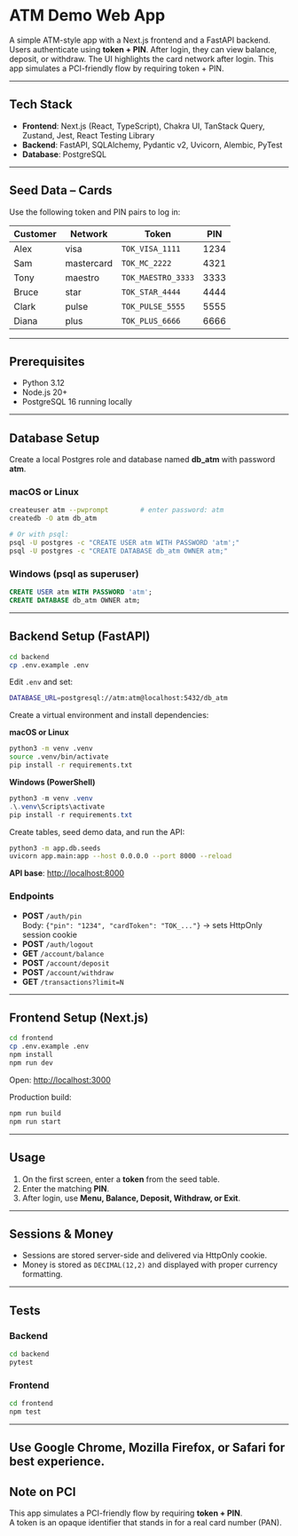 # ATM Demo Web App

A simple ATM-style app with a Next.js frontend and a FastAPI backend. Users authenticate using **token + PIN**. After login, they can view balance, deposit, or withdraw. The UI highlights the card network after login. This app simulates a PCI-friendly flow by requiring token + PIN.

---

## Tech Stack

- **Frontend**: Next.js (React, TypeScript), Chakra UI, TanStack Query, Zustand, Jest, React Testing Library  
- **Backend**: FastAPI, SQLAlchemy, Pydantic v2, Uvicorn, Alembic, PyTest  
- **Database**: PostgreSQL  

---

## Seed Data – Cards

Use the following token and PIN pairs to log in:

| Customer | Network    | Token              | PIN  |
|----------|------------|--------------------|------|
| Alex     | visa       | `TOK_VISA_1111`    | 1234 |
| Sam      | mastercard | `TOK_MC_2222`      | 4321 |
| Tony     | maestro    | `TOK_MAESTRO_3333` | 3333 |
| Bruce    | star       | `TOK_STAR_4444`    | 4444 |
| Clark    | pulse      | `TOK_PULSE_5555`   | 5555 |
| Diana    | plus       | `TOK_PLUS_6666`    | 6666 |

---

## Prerequisites

- Python 3.12  
- Node.js 20+  
- PostgreSQL 16 running locally  

---

## Database Setup

Create a local Postgres role and database named **db_atm** with password **atm**.

### macOS or Linux
```bash
createuser atm --pwprompt        # enter password: atm
createdb -O atm db_atm

# Or with psql:
psql -U postgres -c "CREATE USER atm WITH PASSWORD 'atm';"
psql -U postgres -c "CREATE DATABASE db_atm OWNER atm;"
```

### Windows (psql as superuser)
```sql
CREATE USER atm WITH PASSWORD 'atm';
CREATE DATABASE db_atm OWNER atm;
```

---

## Backend Setup (FastAPI)

```bash
cd backend
cp .env.example .env
```

Edit `.env` and set:
```bash
DATABASE_URL=postgresql://atm:atm@localhost:5432/db_atm
```

Create a virtual environment and install dependencies:

**macOS or Linux**
```bash
python3 -m venv .venv
source .venv/bin/activate
pip install -r requirements.txt
```

**Windows (PowerShell)**
```powershell
python3 -m venv .venv
.\.venv\Scripts\activate
pip install -r requirements.txt
```

Create tables, seed demo data, and run the API:
```bash
python3 -m app.db.seeds
uvicorn app.main:app --host 0.0.0.0 --port 8000 --reload
```

**API base**: [http://localhost:8000](http://localhost:8000)

### Endpoints
- **POST** `/auth/pin`  
  Body: `{"pin": "1234", "cardToken": "TOK_..."}` → sets HttpOnly session cookie  
- **POST** `/auth/logout`  
- **GET** `/account/balance`  
- **POST** `/account/deposit`  
- **POST** `/account/withdraw`  
- **GET** `/transactions?limit=N`  

---

## Frontend Setup (Next.js)

```bash
cd frontend
cp .env.example .env
npm install
npm run dev
```

Open: [http://localhost:3000](http://localhost:3000)

Production build:
```bash
npm run build
npm run start
```

---

## Usage

1. On the first screen, enter a **token** from the seed table.  
2. Enter the matching **PIN**.  
3. After login, use **Menu, Balance, Deposit, Withdraw, or Exit**.  

---

## Sessions & Money

- Sessions are stored server-side and delivered via HttpOnly cookie.  
- Money is stored as `DECIMAL(12,2)` and displayed with proper currency formatting.  

---

## Tests

### Backend
```bash
cd backend
pytest
```

### Frontend
```bash
cd frontend
npm test
```

---

## Use **Google Chrome**, **Mozilla Firefox**, or **Safari** for best experience.

## Note on PCI

This app simulates a PCI-friendly flow by requiring **token + PIN**.  
A token is an opaque identifier that stands in for a real card number (PAN).
